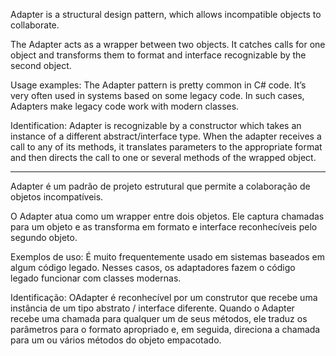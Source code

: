 Adapter is a structural design pattern, which allows incompatible objects to collaborate.

The Adapter acts as a wrapper between two objects. It catches calls for one object and transforms them to format and interface recognizable by the second object.

Usage examples: The Adapter pattern is pretty common in C# code. It’s very often used in systems based on some legacy code. In such cases, Adapters make legacy code work with modern classes.

Identification: Adapter is recognizable by a constructor which takes an instance of a different abstract/interface type. When the adapter receives a call to any of its methods, it translates parameters to the appropriate format and then directs the call to one or several methods of the wrapped object.

--------------------------------------------------------------------------------------------------------------------

Adapter é um padrão de projeto estrutural que permite a colaboração de objetos incompatíveis.

O Adapter atua como um wrapper entre dois objetos. Ele captura chamadas para um objeto e as transforma em formato e interface reconhecíveis pelo segundo objeto.

Exemplos de uso: É muito frequentemente usado em sistemas baseados em algum código legado. Nesses casos, os adaptadores fazem o código legado funcionar com classes modernas.

Identificação: OAdapter é reconhecível por um construtor que recebe uma instância de um tipo abstrato / interface diferente. Quando o Adapter recebe uma chamada para qualquer um de seus métodos, ele traduz os parâmetros para o formato apropriado e, em seguida, direciona a chamada para um ou vários métodos do objeto empacotado.